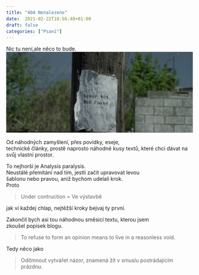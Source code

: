 ```yaml
---
title: "404 Nenalezeno"
date:  2021-02-22T18:56:48+01:00
draft: false
categories: ["Psaní"]
---
```


Nic tu není,ale něco to bude.
![Ding](/img/mrRobot404NotFound.jpg)

Od náhodných zamyšlení, přes povídky, eseje,  
technické články, prostě naprosto náhodné kusy textů, které chci dávat
na svůj vlastní prostor.  

To nejhorší je Analysis paralysis.  
Neustálé přemítání nad tím, jestli začít upravovat levou  
šablonu nebo pravou, aniž bychom udelali krok.  
Proto
> Under contruction = Ve výstavbě 

jak ví každej chlap,
nejtěžší kroky bejvaj ty první.  

Zakončil bych asi tou náhodnou směsicí textu, kterou jsem  
zkoušel popisek blogu.

> To refuse to form an opinion means to live in a reasonless void.

Tedy něco jako  

> Odítmnout vytvářet názor, znamená žít v smuslu postrádajícím prázdnu.